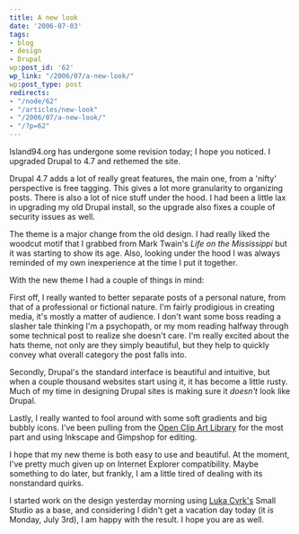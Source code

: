 ```yaml
---
title: A new look
date: '2006-07-03'
tags:
- blog
- design
- Drupal
wp:post_id: '62'
wp_link: "/2006/07/a-new-look/"
wp:post_type: post
redirects:
- "/node/62"
- "/articles/new-look"
- "/2006/07/a-new-look/"
- "/?p=62"
---
```


Island94.org has undergone some revision today; I hope you noticed. I upgraded Drupal to 4.7 and rethemed the site.

Drupal 4.7 adds a lot of really great features, the main one, from a 'nifty' perspective is free tagging. This gives a lot more granularity to organizing posts. There is also a lot of nice stuff under the hood. I had been a little lax in upgrading my old Drupal install, so the upgrade also fixes a couple of security issues as well.

The theme is a major change from the old design. I had really liked the woodcut motif that I grabbed from Mark Twain's _Life on the Mississippi_ but it was starting to show its age. Also, looking under the hood I was always reminded of my own inexperience at the time I put it together.

With the new theme I had a couple of things in mind:

First off, I really wanted to better separate posts of a personal nature, from that of a professional or fictional nature. I'm fairly prodigious in creating media, it's mostly a matter of audience. I don't want some boss reading a slasher tale thinking I'm a psychopath, or my mom reading halfway through some technical post to realize she doesn't care. I'm really excited about the hats theme, not only are they simply beautiful, but they help to quickly convey what overall category the post falls into.

Secondly, Drupal's the standard interface is beautiful and intuitive, but when a couple thousand websites start using it, it has become a little rusty. Much of my time in designing Drupal sites is making sure it _doesn't_ look like Drupal.

Lastly, I really wanted to fool around with some soft gradients and big bubbly icons. I've been pulling from the [Open Clip Art Library](http://openclipart.org) for the most part and using Inkscape and Gimpshop for editing.

I hope that my new theme is both easy to use and beautiful. At the moment, I've pretty much given up on Internet Explorer compatibility. Maybe something to do later, but frankly, I am a little tired of dealing with its nonstandard quirks.

I started work on the design yesterday morning using [Luka Cvrk's](http://openwebdesign.org/userinfo.phtml?user=LanVacation) Small Studio as a base, and considering I didn't get a vacation day today (it _is_ Monday, July 3rd), I am happy with the result. I hope you are as well.

